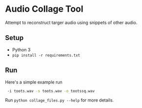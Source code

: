 # Audio Collage Tool

Attempt to reconstruct targer audio using snippets of other audio.

## Setup
* Python 3
* `pip install -r requirements.txt`

## Run
Here's a simple example run
```bash
 -i toots.wav -s toots.wav -o tootssq.wav
```
Run `python collage_files.py --help` for more details.
